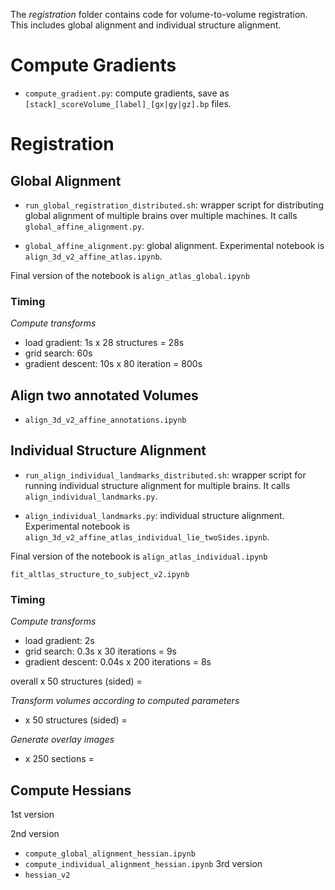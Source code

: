 The *registration* folder contains code for volume-to-volume registration. This includes global alignment and individual structure alignment.

# Compute Gradients
- `compute_gradient.py`: compute gradients, save as `[stack]_scoreVolume_[label]_[gx|gy|gz].bp` files.

# Registration

## Global Alignment

- `run_global_registration_distributed.sh`: wrapper script for distributing global alignment of multiple brains over multiple machines. It calls `global_affine_alignment.py`.

- `global_affine_alignment.py`: global alignment. Experimental notebook is `align_3d_v2_affine_atlas.ipynb`.

Final version of the notebook is `align_atlas_global.ipynb`


### Timing

*Compute transforms*
- load gradient: 1s x 28 structures = 28s
- grid search: 60s
- gradient descent: 10s x 80 iteration = 800s


## Align two annotated Volumes
- `align_3d_v2_affine_annotations.ipynb`

## Individual Structure Alignment

- `run_align_individual_landmarks_distributed.sh`: wrapper script for running individual structure alignment for multiple brains. It calls `align_individual_landmarks.py`.

- `align_individual_landmarks.py`: individual structure alignment. Experimental notebook is `align_3d_v2_affine_atlas_individual_lie_twoSides.ipynb`.

Final version of the notebook is `align_atlas_individual.ipynb`

`fit_altlas_structure_to_subject_v2.ipynb`

### Timing

*Compute transforms*
- load gradient: 2s
- grid search: 0.3s x 30 iterations = 9s
- gradient descent: 0.04s x 200 iterations = 8s

overall x 50 structures (sided) =

*Transform volumes according to computed parameters*
- x 50 structures (sided) =

*Generate overlay images*
- x 250 sections =

## Compute Hessians
1st version

2nd version
- `compute_global_alignment_hessian.ipynb`
- `compute_individual_alignment_hessian.ipynb`
3rd version
- `hessian_v2`
